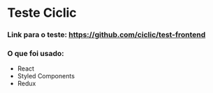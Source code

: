 # Teste Ciclic

### Link para o teste: https://github.com/ciclic/test-frontend

### O que foi usado:

- React
- Styled Components
- Redux
